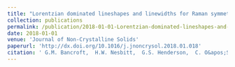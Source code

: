 ```yaml
---
title: "Lorentzian dominated lineshapes and linewidths for Raman symmetric stretch peaks (800-1200 cm$^{-1}$) in Q$^n$ (n = 1-3) species of alkali silicate glasses/melts"
collection: publications
permalink: /publication/2018-01-01-Lorentzian-dominated-lineshapes-and-linewidths-for-Raman-symmetric-stretch-peaks-800-1200-cm-1-in-Qn-n-1-3-species-of-alkali-silicate-glassesmelts
date: 2018-01-01
venue: 'Journal of Non-Crystalline Solids'
paperurl: 'http://dx.doi.org/10.1016/j.jnoncrysol.2018.01.018'
citation: ' G.M. Bancroft,  H.W. Nesbitt,  G.S. Henderson,  C. O&apos;Shaughnessy,  A.C. Withers,  D.R. Neuville, &quot;Lorentzian dominated lineshapes and linewidths for Raman symmetric stretch peaks (800-1200 cm$^{-1}$) in Q$^n$ (n = 1-3) species of alkali silicate glasses/melts.&quot; Journal of Non-Crystalline Solids, 2018.'
---
```

